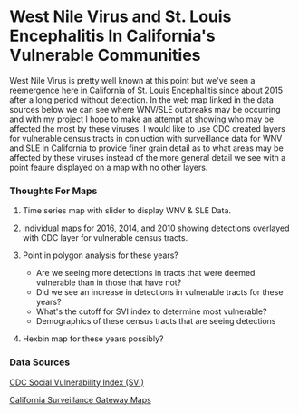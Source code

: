 # West Nile Virus and St. Louis Encephalitis In California's Vulnerable Communities

West Nile Virus is pretty well known at this point but we've seen a reemergence here in California of St. Louis Encephalitis since about 2015 after a long period without detection.  In the web map linked in the data sources below we can see where WNV/SLE outbreaks may be occurring and with my project I hope to make an attempt at showing who may be affected the most by these viruses.  I would like to use CDC created layers for vulnerable census tracts in conjuction with surveillance data for WNV and SLE in California to provide finer grain detail as to what areas may be affected by these viruses instead of the more general detail we see with a point feaure displayed on a map with no other layers.

### Thoughts For Maps

1. Time series map with slider to display WNV & SLE Data.

2.  Individual maps for 2016, 2014, and 2010 showing detections overlayed with CDC layer for vulnerable census tracts.
    
3. Point in polygon analysis for these years?
     
     - Are we seeing more detections in tracts that were deemed vulnerable than in those that have not?
     - Did we see an increase in detections in vulnerable tracts for these years?
     - What's the cutoff for SVI index to determine most vulnerable?
     - Demographics of these census tracts that are seeing detections

4. Hexbin map for these years possibly?

### Data Sources

[CDC Social Vulnerability Index (SVI)](https://svi.cdc.gov/data-and-tools-download.html)

[California Surveillance Gateway Maps](https://maps.calsurv.org/)


